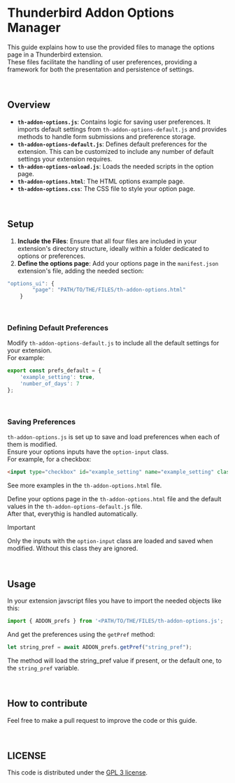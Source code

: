# Thunderbird Addon Options Manager

This guide explains how to use the provided files to manage the options page in a Thunderbird extension.
<br>These files facilitate the handling of user preferences, providing a framework for both the presentation and persistence of settings.



<br>




## Overview

- **`th-addon-options.js`**: Contains logic for saving user preferences. It imports default settings from `th-addon-options-default.js` and provides methods to handle form submissions and preference storage.
- **`th-addon-options-default.js`**: Defines default preferences for the extension. This can be customized to include any number of default settings your extension requires.
- **`th-addon-options-onload.js`**: Loads the needed scripts in the option page.
- **`th-addon-options.html`**: The HTML options example page.
- **`th-addon-options.css`**: The CSS file to style your option page.



<br>




## Setup

1. **Include the Files**: Ensure that all four files are included in your extension's directory structure, ideally within a folder dedicated to options or preferences.
2. **Define the options page**: Add your options page in the `manifest.json` extension's file, adding the needed section:
```javascript
"options_ui": {
		"page": "PATH/TO/THE/FILES/th-addon-options.html"
	}
```

<br>




### Defining Default Preferences

Modify `th-addon-options-default.js` to include all the default settings for your extension.
<br>For example:

```javascript
export const prefs_default = {
    'example_setting': true,
    'number_of_days': 7
};
```


<br>




### Saving Preferences

`th-addon-options.js` is set up to save and load preferences when each of them is modified.
<br>Ensure your options inputs have the `option-input` class.
<br>For example, for a checkbox:

```html
<input type="checkbox" id="example_setting" name="example_setting" class="option-input" />
```

See more examples in the `th-addon-options.html` file.

Define your options page in the `th-addon-options.html` file and the default values in the `th-addon-options-default.js` file.
<br>After that, everythig is handled automatically.

> [!IMPORTANT]
> Only the inputs with the `option-input` class are loaded and saved when modified. Without this class they are ignored.



<br>




## Usage

In your extension javscript files you have to import the needed objects like this:

```javascript
import { ADDON_prefs } from '<PATH/TO/THE/FILES/th-addon-options.js';
```

And get the preferences using the `getPref` method:

```javascript
let string_pref = await ADDON_prefs.getPref("string_pref");
```
The method will load the string_pref value if present, or the default one, to the `string_pref` variable.



<br>




## How to contribute

Feel free to make a pull request to improve the code or this guide.




<br>




## LICENSE

This code is distributed under the [GPL 3 license](LICENSE).
